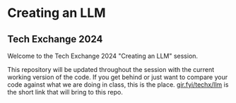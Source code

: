# Creating an LLM
## Tech Exchange 2024

Welcome to the Tech Exchange 2024 "Creating an LLM" session.

This repository will be updated throughout the session with the current working version of the code. If you get behind or just want to compare your code against what we are doing in class, this is the place. [gir.fyi/techx/llm](https://gir.fyi/techx/llm) is the short link that will bring to this repo.
